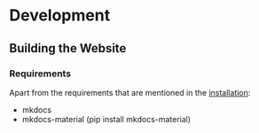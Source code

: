 # Development

## Building the Website
### Requirements
Apart from the requirements that are mentioned in the [installation](installation.md):

* mkdocs
* mkdocs-material (pip install mkdocs-material)

